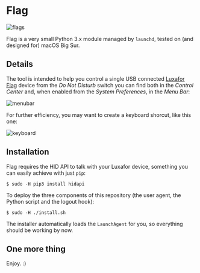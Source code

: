 # Flag
![flags](https://user-images.githubusercontent.com/3150023/104853775-56256f80-5903-11eb-9f8d-5507905a28af.png)

Flag is a very small Python 3.x module managed by `launchd`, tested on (and designed for) macOS Big Sur.

## Details

The tool is intended to help you control a single USB connected [Luxafor Flag](https://luxafor.com/flag-usb-busylight-availability-indicator/) device from the *Do Not Disturb* switch you can find both in the *Control Center* and, when enabled from the *System Preferences*, in the *Menu Bar*: 

![menubar](https://user-images.githubusercontent.com/3150023/104853832-b74d4300-5903-11eb-85fe-6d4400feaa31.png)

For further efficiency, you may want to create a keyboard shorcut, like this one:

![keyboard](https://user-images.githubusercontent.com/3150023/104853840-bf0ce780-5903-11eb-85b1-0a085d15cc57.png)

## Installation

Flag requires the HID API to talk with your Luxafor device, something you can easily achieve with just `pip`:

```
$ sudo -H pip3 install hidapi
```

To deploy the three components of this repository (the user agent, the Python script and the logout hook):

```
$ sudo -H ./install.sh
```

The installer automatically loads the `LaunchAgent` for you, so everything should be working by now.

## One more thing

Enjoy. :)
